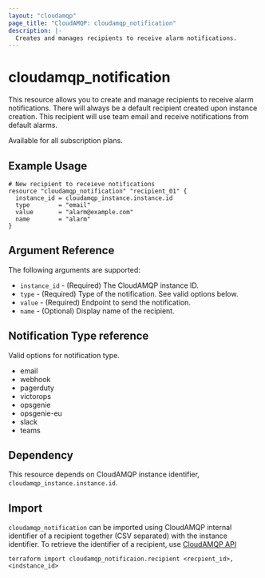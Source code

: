 ```yaml
---
layout: "cloudamqp"
page_title: "CloudAMQP: cloudamqp_notification"
description: |-
  Creates and manages recipients to receive alarm notifications.
---
```


# cloudamqp_notification

This resource allows you to create and manage recipients to receive alarm notifications. There will always be a default recipient created upon instance creation. This recipient will use team email and receive notifications from default alarms.

Available for all subscription plans.

## Example Usage

```hcl
# New recipient to receieve notifications
resource "cloudamqp_notification" "recipient_01" {
  instance_id = cloudamqp_instance.instance.id
  type        = "email"
  value       = "alarm@example.com"
  name        = "alarm"
}
```

## Argument Reference

The following arguments are supported:

* `instance_id` - (Required) The CloudAMQP instance ID.
* `type`        - (Required) Type of the notification. See valid options below.
* `value`       - (Required) Endpoint to send the notification.
* `name`        - (Optional) Display name of the recipient.

## Notification Type reference

Valid options for notification type.

* email
* webhook
* pagerduty
* victorops
* opsgenie
* opsgenie-eu
* slack
* teams

## Dependency

This resource depends on CloudAMQP instance identifier, `cloudamqp_instance.instance.id`.

## Import

`cloudamqp_notification` can be imported using CloudAMQP internal identifier of a recipient together (CSV separated) with the instance identifier. To retrieve the identifier of a recipient, use [CloudAMQP API](https://docs.cloudamqp.com/cloudamqp_api.html#list-notification-recipients)

`terraform import cloudamqp_notificaion.recipient <recpient_id>,<indstance_id>`
